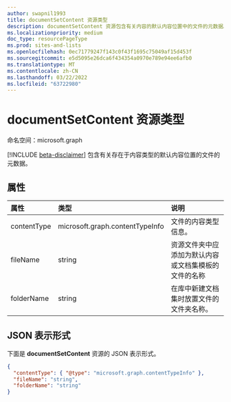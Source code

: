 ```yaml
---
author: swapnil1993
title: documentSetContent 资源类型
description: documentSetContent 资源包含有关内容的默认内容位置中的文件的元数据。
ms.localizationpriority: medium
doc_type: resourcePageType
ms.prod: sites-and-lists
ms.openlocfilehash: 0ec71779247f143c0f43f1695c75049af15d453f
ms.sourcegitcommit: e5d5095e26dca6f434354a0970e789e94ee6afb0
ms.translationtype: MT
ms.contentlocale: zh-CN
ms.lasthandoff: 03/22/2022
ms.locfileid: "63722980"
---
```

# <a name="documentsetcontent-resource-type"></a>documentSetContent 资源类型

命名空间：microsoft.graph

[!INCLUDE [beta-disclaimer](../../includes/beta-disclaimer.md)]
包含有关存在于内容类型的默认内容位置的文件的元数据。

## <a name="properties"></a>属性

| 属性    | 类型                            | 说明                                                                                                     |
| :---------- | :------------------------------ | :-------------------------------------------------------------------------------------------------------------- |
| contentType | microsoft.graph.contentTypeInfo | 文件的内容类型信息。                                                                           |
| fileName    | string                          | 资源文件夹中应添加为默认内容或文档集模板的文件的名称 |
| folderName  | string                          | 在库中新建文档集时放置文件的文件夹名称。                 |

## <a name="json-representation"></a>JSON 表示形式

下面是 **documentSetContent** 资源的 JSON 表示形式。

<!-- { "blockType": "resource", "@odata.type": "microsoft.graph.documentSetContent" } -->

```json
{
  "contentType": { "@type": "microsoft.graph.contentTypeInfo" },
  "fileName": "string",
  "folderName": "string"
}
```
